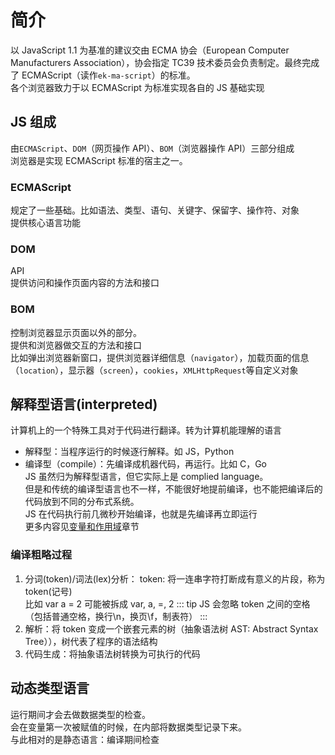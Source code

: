 # 简介

以 JavaScript 1.1 为基准的建议交由 ECMA 协会（European Computer Manufacturers Association），协会指定 TC39 技术委员会负责制定。最终完成了 ECMAScript（读作`ek-ma-script`）的标准。  
各个浏览器致力于以 ECMAScript 为标准实现各自的 JS 基础实现

## JS 组成

由`ECMAScript`、`DOM`（网页操作 API）、`BOM`（浏览器操作 API）三部分组成  
浏览器是实现 ECMAScript 标准的宿主之一。

### ECMAScript

规定了一些基础。比如语法、类型、语句、关键字、保留字、操作符、对象  
提供核心语言功能

### DOM

API  
提供访问和操作页面内容的方法和接口

### BOM

控制浏览器显示页面以外的部分。  
提供和浏览器做交互的方法和接口  
比如弹出浏览器新窗口，提供浏览器详细信息（`navigator`），加载页面的信息（`location`），显示器（`screen`），`cookies`，`XMLHttpRequest`等自定义对象

## 解释型语言(interpreted)

计算机上的一个特殊工具对于代码进行翻译。转为计算机能理解的语言

- 解释型：当程序运行的时候逐行解释。如 JS，Python
- 编译型（compile）：先编译成机器代码，再运行。比如 C，Go  
  JS 虽然归为解释型语言，但它实际上是 complied language。  
  但是和传统的编译型语言也不一样，不能很好地提前编译，也不能把编译后的代码放到不同的分布式系统。  
  JS 在代码执行前几微秒开始编译，也就是先编译再立即运行  
  更多内容见[变量和作用域](./020_scope.md)章节

### 编译粗略过程

1. 分词(token)/词法(lex)分析：
   token: 将一连串字符打断成有意义的片段，称为 token(记号)  
   比如 var a = 2 可能被拆成 var, a, =, 2
   ::: tip
   JS 会忽略 token 之间的空格（包括普通空格，换行\n，换页\f，制表符）
   :::
2. 解析：将 token 变成一个嵌套元素的树（抽象语法树 AST: Abstract Syntax Tree）），树代表了程序的语法结构
3. 代码生成：将抽象语法树转换为可执行的代码

## 动态类型语言

运行期间才会去做数据类型的检查。  
会在变量第一次被赋值的时候，在内部将数据类型记录下来。  
与此相对的是静态语言：编译期间检查
